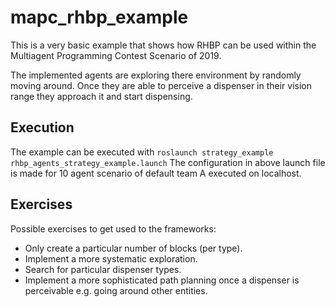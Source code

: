 # mapc_rhbp_example

This is a very basic example that shows how RHBP can be used within the Multiagent Programming Contest Scenario of 2019.

The implemented agents are exploring there environment by randomly moving around. Once they are able to perceive a dispenser 
in their vision range they approach it and start dispensing.


## Execution

The example can be executed with `roslaunch strategy_example rhbp_agents_strategy_example.launch`
The configuration in above launch file is made for 10 agent scenario of default team A executed on localhost.

## Exercises

Possible exercises to get used to the frameworks:

* Only create a particular number of blocks (per type).
* Implement a more systematic exploration.
* Search for particular dispenser types.
* Implement a more sophisticated path planning once a dispenser is perceivable e.g. going around other entities.


